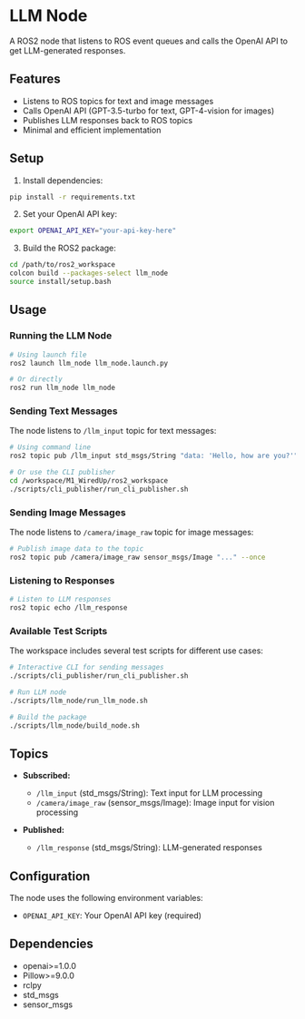 # LLM Node

A ROS2 node that listens to ROS event queues and calls the OpenAI API to get LLM-generated responses.

## Features

- Listens to ROS topics for text and image messages
- Calls OpenAI API (GPT-3.5-turbo for text, GPT-4-vision for images)
- Publishes LLM responses back to ROS topics
- Minimal and efficient implementation

## Setup

1. Install dependencies:
```bash
pip install -r requirements.txt
```

2. Set your OpenAI API key:
```bash
export OPENAI_API_KEY="your-api-key-here"
```

3. Build the ROS2 package:
```bash
cd /path/to/ros2_workspace
colcon build --packages-select llm_node
source install/setup.bash
```

## Usage

### Running the LLM Node

```bash
# Using launch file
ros2 launch llm_node llm_node.launch.py

# Or directly
ros2 run llm_node llm_node
```

### Sending Text Messages

The node listens to `/llm_input` topic for text messages:

```bash
# Using command line
ros2 topic pub /llm_input std_msgs/String "data: 'Hello, how are you?'"

# Or use the CLI publisher
cd /workspace/M1_WiredUp/ros2_workspace
./scripts/cli_publisher/run_cli_publisher.sh
```

### Sending Image Messages

The node listens to `/camera/image_raw` topic for image messages:

```bash
# Publish image data to the topic
ros2 topic pub /camera/image_raw sensor_msgs/Image "..." --once
```

### Listening to Responses

```bash
# Listen to LLM responses
ros2 topic echo /llm_response
```

### Available Test Scripts

The workspace includes several test scripts for different use cases:

```bash
# Interactive CLI for sending messages
./scripts/cli_publisher/run_cli_publisher.sh

# Run LLM node
./scripts/llm_node/run_llm_node.sh

# Build the package
./scripts/llm_node/build_node.sh
```

## Topics

- **Subscribed:**
  - `/llm_input` (std_msgs/String): Text input for LLM processing
  - `/camera/image_raw` (sensor_msgs/Image): Image input for vision processing

- **Published:**
  - `/llm_response` (std_msgs/String): LLM-generated responses

## Configuration

The node uses the following environment variables:
- `OPENAI_API_KEY`: Your OpenAI API key (required)

## Dependencies

- openai>=1.0.0
- Pillow>=9.0.0
- rclpy
- std_msgs
- sensor_msgs
